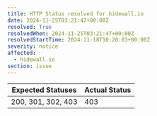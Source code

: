 ```yaml
---
title: HTTP Status resolved for hidewall.io
date: 2024-11-25T03:21:47+00:00Z
resolved: True
resolvedWhen: 2024-11-25T03:21:47+00:00Z
resolvedStartTime: 2024-11-18T10:20:03+00:00Z
severity: notice
affected:
  - hidewall.io
section: issue
---
```


| Expected Statuses | Actual Status  |
|-------------------|----------------|
| 200, 301, 302, 403 | 403 |
